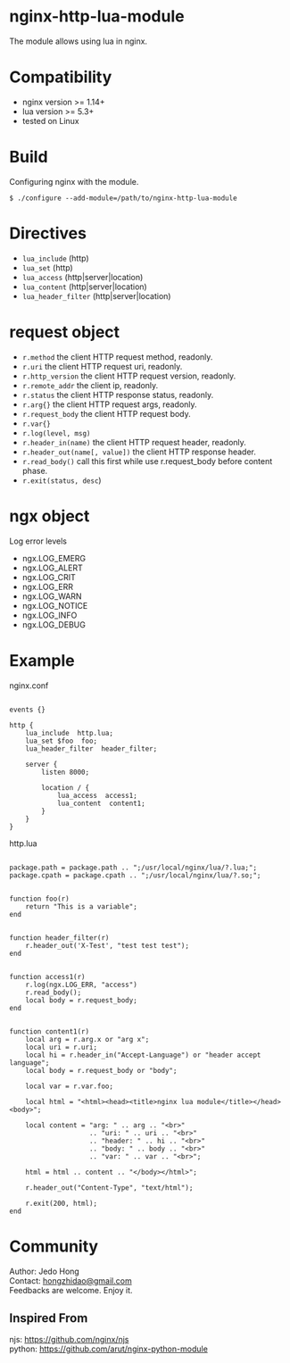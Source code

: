 # nginx-http-lua-module
The module allows using lua in nginx. 

Compatibility
=============

- nginx version >= 1.14+
- lua version >= 5.3+
- tested on Linux

Build
=====

Configuring nginx with the module.

    $ ./configure --add-module=/path/to/nginx-http-lua-module
    
Directives
==========

- ``lua_include`` (http)
- ``lua_set`` (http)
- ``lua_access`` (http|server|location)
- ``lua_content`` (http|server|location)
- ``lua_header_filter`` (http|server|location)

request object
====
- ``r.method`` the client HTTP request method, readonly.
- ``r.uri`` the client HTTP request uri, readonly.
- ``r.http_version`` the client HTTP request version, readonly.
- ``r.remote_addr`` the client ip, readonly.
- ``r.status`` the client HTTP response status, readonly.
- ``r.arg{}`` the client HTTP request args, readonly.
- ``r.request_body`` the client HTTP request body.
- ``r.var{}``
- ``r.log(level, msg)``
- ``r.header_in(name)`` the client HTTP request header, readonly.
- ``r.header_out(name[, value])`` the client HTTP response header.
- ``r.read_body()`` call this first while use r.request_body before content phase. 
- ``r.exit(status, desc``)

ngx object
==========
Log error levels  
- ngx.LOG_EMERG
- ngx.LOG_ALERT
- ngx.LOG_CRIT
- ngx.LOG_ERR
- ngx.LOG_WARN
- ngx.LOG_NOTICE
- ngx.LOG_INFO
- ngx.LOG_DEBUG


Example
=======

nginx.conf
```

events {}

http {
    lua_include  http.lua;
    lua_set $foo  foo;
    lua_header_filter  header_filter;

    server {
        listen 8000;

        location / {
            lua_access  access1;
            lua_content  content1;
        }
    }
}
```

http.lua
```

package.path = package.path .. ";/usr/local/nginx/lua/?.lua;";
package.cpath = package.cpath .. ";/usr/local/nginx/lua/?.so;";


function foo(r)
    return "This is a variable";
end


function header_filter(r)
    r.header_out('X-Test', "test test test");
end


function access1(r)
    r.log(ngx.LOG_ERR, "access")
    r.read_body();
    local body = r.request_body;
end


function content1(r)
    local arg = r.arg.x or "arg x";
    local uri = r.uri;
    local hi = r.header_in("Accept-Language") or "header accept language";
    local body = r.request_body or "body";

    local var = r.var.foo;

    local html = "<html><head><title>nginx lua module</title></head><body>";

    local content = "arg: " .. arg .. "<br>"
                    .. "uri: " .. uri .. "<br>"
                    .. "header: " .. hi .. "<br>"
                    .. "body: " .. body .. "<br>"
                    .. "var: " .. var .. "<br>";

    html = html .. content .. "</body></html>";

    r.header_out("Content-Type", "text/html");

    r.exit(200, html);
end
```

Community
=========
Author: Jedo Hong  
Contact: hongzhidao@gmail.com  
Feedbacks are welcome. Enjoy it.

Inspired From
-------------
njs: https://github.com/nginx/njs  
python: https://github.com/arut/nginx-python-module
